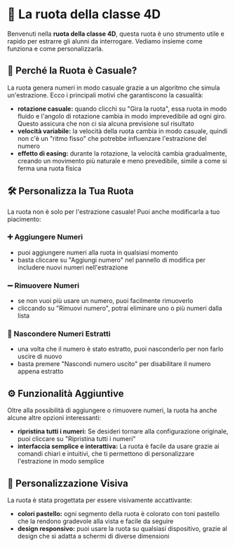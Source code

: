 # 🎉 La ruota della classe 4D

Benvenuti nella **ruota della classe 4D**, questa ruota è uno strumento utile e rapido per estrarre gli alunni da interrogare. Vediamo insieme come funziona e come personalizzarla.

## 🔄 Perché la Ruota è Casuale?

La ruota genera numeri in modo casuale grazie a un algoritmo che simula un'estrazione. Ecco i principali motivi che garantiscono la casualità:

- **rotazione casuale:** quando clicchi su "Gira la ruota", essa ruota in modo fluido e l'angolo di rotazione cambia in modo imprevedibile ad ogni giro. Questo assicura che non ci sia alcuna previsione sul risultato
- **velocità variabile:** la velocità della ruota cambia in modo casuale, quindi non c'è un "ritmo fisso" che potrebbe influenzare l'estrazione del numero
- **effetto di easing:** durante la rotazione, la velocità cambia gradualmente, creando un movimento più naturale e meno prevedibile, simile a come si ferma una ruota fisica

## 🛠️ Personalizza la Tua Ruota

La ruota non è solo per l'estrazione casuale! Puoi anche modificarla a tuo piacimento:

### ➕ Aggiungere Numeri
- puoi aggiungere numeri alla ruota in qualsiasi momento
- basta cliccare su "Aggiungi numero" nel pannello di modifica per includere nuovi numeri nell'estrazione

### ➖ Rimuovere Numeri
- se non vuoi più usare un numero, puoi facilmente rimuoverlo
- cliccando su "Rimuovi numero", potrai eliminare uno o più numeri dalla lista

### 🛑 Nascondere Numeri Estratti
- una volta che il numero è stato estratto, puoi nasconderlo per non farlo uscire di nuovo
- basta premere "Nascondi numero uscito" per disabilitare il numero appena estratto

## ⚙️ Funzionalità Aggiuntive

Oltre alla possibilità di aggiungere o rimuovere numeri, la ruota ha anche alcune altre opzioni interessanti:

- **ripristina tutti i numeri:** Se desideri tornare alla configurazione originale, puoi cliccare su "Ripristina tutti i numeri"
- **interfaccia semplice e interattiva:** La ruota è facile da usare grazie ai comandi chiari e intuitivi, che ti permettono di personalizzare l'estrazione in modo semplice

## 🎨 Personalizzazione Visiva

La ruota è stata progettata per essere visivamente accattivante:
- **colori pastello:** ogni segmento della ruota è colorato con toni pastello che la rendono gradevole alla vista e facile da seguire
- **design responsivo:** puoi usare la ruota su qualsiasi dispositivo, grazie al design che si adatta a schermi di diverse dimensioni
